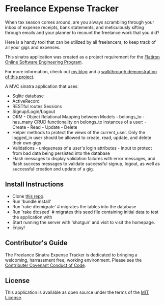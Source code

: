 <h1>Freelance Expense Tracker</h1>

When tax season comes around, are you always scrambling through your inbox of expense receipts, bank statements, and meticulously sifting through emails and your planner to recount the freelance work that you did?

Here is a handy tool that can be utilized by all freelancers, to keep track of all your gigs and expenses. 

This sinatra application was created as a project requirement for the <a href="https://flatironschool.com/career-courses/coding-bootcamp/online">Flatiron Online Software Engineering Program</a>.

For more information, check out <a href="https://gracenak.github.io/creating_a_sinatra_application">my blog</a> and a <a href="https://www.youtube.com/watch?v=fh4oVLbV48w">walkthrough demonstration of this project</a>.

A MVC sinatra application that uses:
<ul>
    <li> Sqlite database
    <li> ActiveRecord
    <li> RESTful routes
    <l1> Sessions
    <li> Signup/Login/Logout 
    <li> ORM - Object Relational Mapping between Models
        - belongs_to
        - has_many
    <l1> CRUD functionality on belongs_to instances of a user:
        - Create
        - Read
        - Update
        - Delete
    <li> Helper methods to protect the views of the current_user. Only the logged_in user should be allowed to create, read, update, and delete their own gigs
    <li> Validations
        - uniqueness of a user's login attributes
        - input to protect from bad data being persisted into the database
    <li> Flash messages to display validation failures with error messages, and flash success messages to validate successful signup, logout, as well as successful creation and update of a gig. 
</ul>

<h2>Install Instructions</h2>
<ul>
    <li> Clone <a href="https://github.com/gracenak/freelance_expense_tracker.git">this repo</a>.
    <li> Run 'bundle install'
    <li> Run 'rake db:migrate' # migrates the tables into the database
    <li> Run 'rake db:seed'    # migrates this seed file containing initial data to test the application with
    <li> Start running the server with 'shotgun' and visit <a href="https://http://localhost:9393/"></a> to visit the homepage.
    <li> Enjoy!
</ul>

<h2>Contributor's Guide </h2>
The Freelance Sinatra Expense Tracker is dedicated to bringing a welcoming, harrassment free, working environment. Please see the <a href="https://www.contributor-covenant.org/version/2/0/code_of_conduct/">Contributer Covenant Conduct of Code</a>.

<h2>License</h2>
This application is available as open source under the terms of the <a href="https://opensource.org/licenses/MIT">MIT License</a>.
